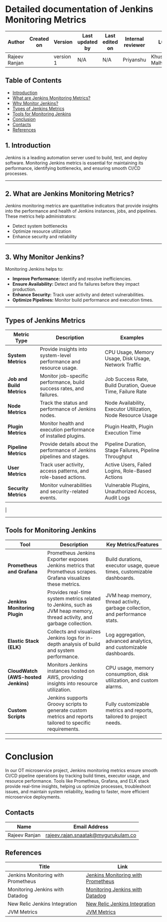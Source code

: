 # Detailed documentation of Jenkins Monitoring Metrics 

| Author      | Created on  | Version    | Last updated by | Last edited on | Internal reviewer |   L0     |    L1     |    L2   |
|-------------|-------------|------------|-----------------|----------------|-------------------|----------|-----------|-----------|
| Rajeev Ranjan    |     | version 1  | N/A        |     N/A   |     Priyanshu         | Khushi Malhotra  | Mukul Joshi     | Piyush Upadhyay  | 


## Table of Contents
- [Introduction](#1-introduction)
- [What are Jenkins Monitoring Metrics?](#2-what-are-jenkins-monitoring-metrics?)
- [Why Monitor Jenkins?](#3-Why-Monitor-Jenkins?)
- [Types of Jenkins Metrics](#types-of-jenkins-metrics)
- [Tools for Monitoring Jenkins](#tools-for-monitoring-jenkins)
- [Conclusion](#conclusion)
- [Contacts](#contacts)
- [References](#references)


## 1. Introduction

Jenkins is a leading automation server used to build, test, and deploy software. Monitoring Jenkins metrics is essential for maintaining its performance, identifying bottlenecks, and ensuring smooth CI/CD processes.

---
## 2. What are Jenkins Monitoring Metrics?

Jenkins monitoring metrics are quantitative indicators that provide insights into the performance and health of Jenkins instances, jobs, and pipelines. These metrics help administrators:
- Detect system bottlenecks
- Optimize resource utilization
- Enhance security and reliability

---


## 3. Why Monitor Jenkins?

Monitoring Jenkins helps to:
- **Improve Performance:** Identify and resolve inefficiencies.
- **Ensure Availability:** Detect and fix failures before they impact production.
- **Enhance Security:** Track user activity and detect vulnerabilities.
- **Optimize Pipelines:** Monitor build performance and execution times.

---

## Types of Jenkins Metrics

| **Metric Type**       | **Description**                                                               | **Examples**                                                                                  |
|------------------------|-------------------------------------------------------------------------------|----------------------------------------------------------------------------------------------|
| **System Metrics**     | Provide insights into system-level performance and resource usage.           | CPU Usage, Memory Usage, Disk Usage, Network Traffic                                          |
| **Job and Build Metrics** | Monitor job-specific performance, build success rates, and failures.         | Job Success Rate, Build Duration, Queue Time, Failure Rate                                   |
| **Node Metrics**       | Track the status and performance of Jenkins nodes.                           | Node Availability, Executor Utilization, Node Resource Usage                                 |
| **Plugin Metrics**     | Monitor health and execution performance of installed plugins.               | Plugin Health, Plugin Execution Time                                                         |
| **Pipeline Metrics**   | Provide details about the performance of Jenkins pipelines and stages.       | Pipeline Duration, Stage Failures, Pipeline Throughput                                       |
| **User Metrics**       | Track user activity, access patterns, and role-based actions.                | Active Users, Failed Logins, Role-Based Actions                                              |
| **Security Metrics**   | Monitor vulnerabilities and security-related events.                        | Vulnerable Plugins, Unauthorized Access, Audit Logs         
|

---
## Tools for Monitoring Jenkins

| **Tool**                  | **Description**                                                                                   | **Key Metrics/Features**                                                      |
|---------------------------|---------------------------------------------------------------------------------------------------|-------------------------------------------------------------------------------|
| **Prometheus and Grafana** | Prometheus Jenkins Exporter exposes Jenkins metrics that Prometheus scrapes. Grafana visualizes these metrics. | Build durations, executor usage, queue times, customizable dashboards.        |
| **Jenkins Monitoring Plugin** | Provides real-time system metrics related to Jenkins, such as JVM heap memory, thread activity, and garbage collection. | JVM heap memory, thread activity, garbage collection, and performance stats.  |
| **Elastic Stack (ELK)**    | Collects and visualizes Jenkins logs for in-depth analysis of build and system performance.       | Log aggregation, advanced analytics, and customizable dashboards.            |
| **CloudWatch (AWS-hosted Jenkins)** | Monitors Jenkins instances hosted on AWS, providing insights into resource utilization.           | CPU usage, memory consumption, disk utilization, and custom alarms.          |
| **Custom Scripts**         | Jenkins supports Groovy scripts to generate custom metrics and reports tailored to specific requirements. | Fully customizable metrics and reports, tailored to project needs.           |

---

# Conclusion

In our OT microservice project, Jenkins monitoring metrics ensure smooth CI/CD pipeline operations by tracking build times, executor usage, and resource performance. Tools like Prometheus, Grafana, and ELK stack provide real-time insights, helping us optimize processes, troubleshoot issues, and maintain system reliability, leading to faster, more efficient microservice deployments.

## Contacts

| Name| Email Address      |
|-----|--------------------------|
| Rajeev Ranjan          |     rajeev.rajan.snaatak@mygurukulam.co |


## References

| Title                                     | Link                                                                 |
|-------------------------------------------|----------------------------------------------------------------------|
| Jenkins Monitoring with Prometheus        | [Jenkins Monitoring with Prometheus](https://www.jenkins.io/doc/book/system-administration/monitoring/) |
| Monitoring Jenkins with Datadog           | [Monitoring Jenkins with Datadog](https://www.datadoghq.com/blog/monitoring-jenkins/)                    |
| New Relic Jenkins Integration             | [New Relic Jenkins Integration](https://docs.newrelic.com/docs/integrations/jenkins-integration)         |
| JVM Metrics                               | [JVM Metrics](https://docs.oracle.com/javase/8/docs/technotes/guides/management/overview.html)           |
